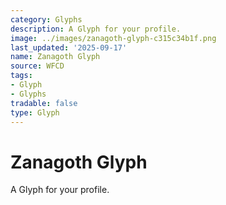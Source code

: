 ```yaml
---
category: Glyphs
description: A Glyph for your profile.
image: ../images/zanagoth-glyph-c315c34b1f.png
last_updated: '2025-09-17'
name: Zanagoth Glyph
source: WFCD
tags:
- Glyph
- Glyphs
tradable: false
type: Glyph
---
```


# Zanagoth Glyph

A Glyph for your profile.

